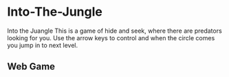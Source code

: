 # Into-The-Jungle
Into the Juangle This is a game of hide and seek, where there are predators looking for you. Use the arrow keys to control and when the circle comes you jump in to next level. 
## Web Game
